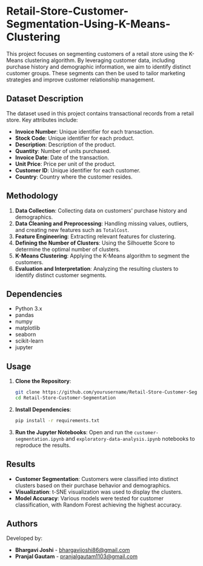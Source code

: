 # Retail-Store-Customer-Segmentation-Using-K-Means-Clustering

This project focuses on segmenting customers of a retail store using the K-Means clustering algorithm. By leveraging customer data, including purchase history and demographic information, we aim to identify distinct customer groups. These segments can then be used to tailor marketing strategies and improve customer relationship management.

## Dataset Description

The dataset used in this project contains transactional records from a retail store. Key attributes include:
- **Invoice Number**: Unique identifier for each transaction.
- **Stock Code**: Unique identifier for each product.
- **Description**: Description of the product.
- **Quantity**: Number of units purchased.
- **Invoice Date**: Date of the transaction.
- **Unit Price**: Price per unit of the product.
- **Customer ID**: Unique identifier for each customer.
- **Country**: Country where the customer resides.


## Methodology

1. **Data Collection**: Collecting data on customers' purchase history and demographics.
2. **Data Cleaning and Preprocessing**: Handling missing values, outliers, and creating new features such as `TotalCost`.
3. **Feature Engineering**: Extracting relevant features for clustering.
4. **Defining the Number of Clusters**: Using the Silhouette Score to determine the optimal number of clusters.
5. **K-Means Clustering**: Applying the K-Means algorithm to segment the customers.
6. **Evaluation and Interpretation**: Analyzing the resulting clusters to identify distinct customer segments.


## Dependencies

- Python 3.x
- pandas
- numpy
- matplotlib
- seaborn
- scikit-learn
- jupyter


## Usage

1. **Clone the Repository**:
   ```sh
   git clone https://github.com/yourusername/Retail-Store-Customer-Segmentation.git
   cd Retail-Store-Customer-Segmentation
   ```
2. **Install Dependencies**:
   ```sh
   pip install -r requirements.txt
   ```
3. **Run the Jupyter Notebooks**:
   Open and run the `customer-segmentation.ipynb` and `exploratory-data-analysis.ipynb` notebooks to reproduce the results.


## Results

- **Customer Segmentation**: Customers were classified into distinct clusters based on their purchase behavior and demographics.
- **Visualization**: t-SNE visualization was used to display the clusters.
- **Model Accuracy**: Various models were tested for customer classification, with Random Forest achieving the highest accuracy.

  
## Authors

Developed by:
- **Bhargavi Joshi** - bhargavijoshi86@gmail.com
- **Pranjal Gautam** - pranjalgautam1103@gmail.com
